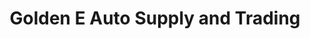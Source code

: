 ---
title: "Golden E Auto Supply and Trading"
url: /cabanatuan/golden-e-auto-supply-and-trading/
shop: car parts
---